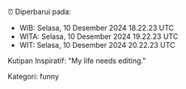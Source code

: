 ⏰ Diperbarui pada:
- WIB: Selasa, 10 Desember 2024 18.22.23 UTC
- WITA: Selasa, 10 Desember 2024 19.22.23 UTC
- WIT: Selasa, 10 Desember 2024 20.22.23 UTC

Kutipan Inspiratif:
"My life needs editing."


Kategori: funny

